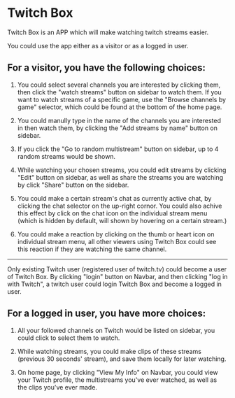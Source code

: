 # Twitch Box

Twitch Box is an APP which will make watching twitch streams easier.

You could use the app either as a visitor or as a logged in user.

## For a visitor, you have the following choices:

1.  You could select several channels you are interested by clicking them, then click the "watch streams" button on sidebar to watch them. If you want to watch streams of a specific game, use the "Browse channels by game" selector, which could be found at the bottom of the home page.

2.  You could manully type in the name of the channels you are interested in then watch them, by clicking the "Add streams by name" button on sidebar.

3.  If you click the "Go to random multistream" button on sidebar, up to 4 random streams would be shown.

4.  While watching your chosen streams, you could edit streams by clicking "Edit" button on sidebar, as well as share the streams you are watching by click "Share" button on the sidebar.

5.  You could make a certain stream's chat as currently active chat, by clicking the chat selector on the up-right cornor. You could also achive this effect by click on the chat icon on the individual stream menu (which is hidden by default, will shown by hovering on a certain stream.)

6.  You could make a reaction by clicking on the thumb or heart icon on individual stream menu, all other viewers using Twitch Box could see this reaction if they are watching the same channel.

---

Only existing Twitch user (registered user of twitch.tv) could become a user of Twitch Box. By clicking "login" button on Navbar, and then clicking "log in with Twitch", a twitch user could login Twitch Box and become a logged in user.

## For a logged in user, you have more choices:

1.  All your followed channels on Twitch would be listed on sidebar, you could click to select them to watch.

2.  While watching streams, you could make clips of these streams (previous 30 seconds' stream), and save them locally for later watching.

3.  On home page, by clicking "View My Info" on Navbar, you could view your Twitch profile, the multistreams you've ever watched, as well as the clips you've ever made.
